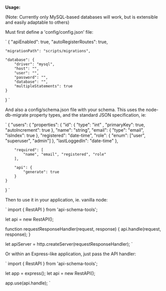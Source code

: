 **Usage:**

(Note: Currently only MySQL-based databases will work, but is extensible and easily adaptable to others)

Must first define a 'config/config.json' file:

`
{
    "apiEnabled": true,
    "autoRegisterRoutes": true,
    
    "migrationPath": "scripts/migrations",

    "database": {
        "driver": "mysql",
        "host": "",
        "user": "",
        "password": "",
        "database": "",
        "multipleStatements": true
    }
}
`


And also a config/schema.json file with your schema. This uses the node-db-migrate property types, and the standard JSON specification, ie:

`
{
    "users": {
        "properties": {
            "id": { 
                "type": "int" ,
                "primaryKey": true, 
                "autoIncrement": true
            },
            "name": "string",
            "email": {
                "type": "email",
                "isIndex": true
            },
            "registered": "date-time",
            "role": {
                "enum": ["user", "superuser", "admin"]
            },
            "lastLoggedIn": "date-time"
        },

        "required": [
            "name", "email", "registered", "role"
        ],
        
        "api": {
            "generate": true
        }
    }
}
`


Then to use it in your application, ie. vanilla node:

`
import { RestAPI } from 'api-schema-tools';

let api = new RestAPI();

function requestResponseHandler(request, response) {
    api.handle(request, response);
}

let apiServer = http.createServer(requestResponseHandler);
`

Or within an Express-like application, just pass the API handler:

`
import { RestAPI } from 'api-schema-tools';

let app = express();
let api = new RestAPI();

app.use(api.handle);
`